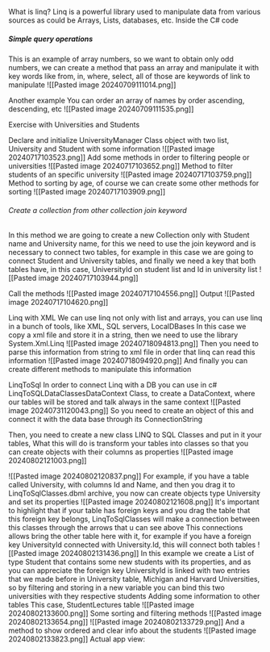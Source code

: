 What is linq? Linq is a powerful library used to manipulate data from various sources as could be Arrays, Lists, databases, etc. Inside the C# code

##### Simple query operations
This is an example of array numbers, so we want to obtain only odd numbers, we can create a method that pass an array and manipulate it with key words like from, in, where, select, all of those are keywords of link to manipulate
![[Pasted image 20240709111014.png]]

Another example
You can order an array of names by order ascending, descending, etc
![[Pasted image 20240709111535.png]]

Exercise with Universities and Students

Declare and initialize UniversityManager Class object with two list, University and Student with some information
![[Pasted image 20240717103523.png]]
Add some methods in order to filtering people or universities
![[Pasted image 20240717103652.png]]
Method to filter students of an specific university
![[Pasted image 20240717103759.png]]
Method to sorting by age, of course we can create some other methods for sorting
![[Pasted image 20240717103909.png]]
###### Create a collection from other collection join keyword
In this method we are going to create a new Collection only with Student name and University name, for this we need to use the join keyword and is necessary to connect two tables, for example in this case we are going to connect Student and University tables, and finally we need a key that both tables have, in this case, UniversityId on student list and Id in university list
![[Pasted image 20240717103944.png]]

Call the methods
![[Pasted image 20240717104556.png]]
Output
![[Pasted image 20240717104620.png]]

Linq with XML
We can use linq not only with list and arrays, you can use linq in a bunch of tools, like XML, SQL servers, LocalDBases
In this case we copy a xml file and store it in a string, then we need to use the library System.Xml.Linq
![[Pasted image 20240718094813.png]]
Then you need to parse this information from string to xml file in order that linq can read this information
![[Pasted image 20240718094920.png]]
And finally you can create different methods to manipulate this information

LinqToSql
In order to connect Linq with a DB you can use in c# LinqToSQLDataClassesDataContext Class, to create a DataContext, where our tables will be stored and talk always in the same context
![[Pasted image 20240731120043.png]]
So you need to create an object of this and connect it with the data base through its ConnectionString

Then, you need to create a new class LINQ to SQL Classes and put in it your tables, What this will do is transform your tables into classes so that you can create objects with their columns as properties
![[Pasted image 20240802121003.png]]

![[Pasted image 20240802120837.png]]
For example, if you have a table called University, with columns Id and Name, and then you drag it to LinqToSqlClasses.dbml archive, you now can create objects type University and set its properties
![[Pasted image 20240802121608.png]]
It's important to highlight that if your table has foreign keys and you drag the table that this foreign key belongs, LinqToSqlClasses will make a connection between this classes through the arrows that u can see above
This connections allows bring the other table here with it, for example if you have a foreign key UniversityId connected with University.Id, this will connect both tables
![[Pasted image 20240802131436.png]]
In this example we create a List of type Student that contains some new students with its properties, and as you can appreciate the foreign key UniversityId is linked with two entries that we made before in University table, Michigan and Harvard Universities, so by filtering and storing in a new variable you can bind this two universities with they respective students
Adding some information to other tables
This case, StudentLectures table
![[Pasted image 20240802133600.png]]
Some sorting and filtering methods
![[Pasted image 20240802133654.png]]
![[Pasted image 20240802133729.png]]
And a method to show ordered and clear info about the students
![[Pasted image 20240802133823.png]]
Actual app view:
